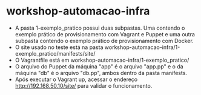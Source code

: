 # workshop-automacao-infra
- A pasta 1-exemplo_pratico possui duas subpastas. Uma contendo o exemplo prático de provisionamento com Vagrant e Puppet e uma outra subpasta contendo o exemplo prático de provisionamento com Docker.
- O site usado no teste está na pasta workshop-automacao-infra/1-exemplo_pratico/manifests/site/
- O Vagrantfile está em workshop-automacao-infra/1-exemplo_pratico/
- O arquivo do Puppet da máquina "app" é o arquivo "app.pp" e o da máquina "db" é o arquivo "db.pp", ambos dentro da pasta manifests.
- Após executar o Vagrant up, acessar o endereço http://192.168.50.10/site/ para validar o funcionamento.
